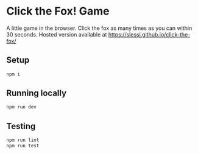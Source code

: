 # Click the Fox! Game

A little game in the browser. Click the fox as many times as you can within 30 seconds.
Hosted version available at https://slessi.github.io/click-the-fox/

## Setup

```sh
npm i
```

## Running locally

```sh
npm run dev
```

## Testing

```sh
npm run lint
npm run test
```
